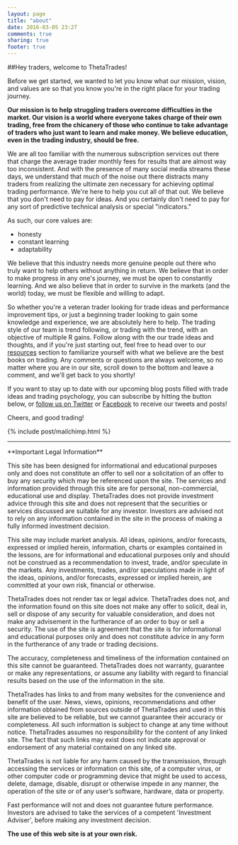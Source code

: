 ```yaml
---
layout: page
title: "about"
date: 2016-03-05 23:27
comments: true
sharing: true
footer: true
---
```


##Hey traders, welcome to ThetaTrades!

Before we get started, we wanted to let you know what our mission, vision, and values are so that you know you're in the right place for your trading journey.

**Our mission is to help struggling traders overcome difficulties in the market. Our vision is a world where everyone takes charge of their own trading, free from the chicanery of those who continue to take advantage of traders who just want to learn and make money. We believe education, even in the trading industry, should be free.**

We are all too familiar with the numerous subscription services out there that charge the average trader monthly fees for results that are almost way too inconsistent. And with the presence of many social media streams these days, we understand that much of the noise out there distracts many traders from realizing the ultimate zen necessary for achieving optimal trading performance. We're here to help you cut all of that out. We believe that you don't need to pay for ideas. And you certainly don't need to pay for any sort of predictive technical analysis or special "indicators."

As such, our core values are:

- honesty
- constant learning
- adaptability

We believe that this industry needs more genuine people out there who truly want to help others without anything in return. We believe that in order to make progress in any one's journey, we must be open to constantly learning. And we also believe that in order to survive in the markets (and the world) today, we must be flexible and willing to adapt.

So whether you're a veteran trader looking for trade ideas and performance improvement tips, or just a beginning trader looking to gain some knowledge and experience, we are absolutely here to help. The trading style of our team is trend following, or trading with the trend, with an objective of multiple R gains. Follow along with the our trade ideas and thoughts, and if you're just starting out, feel free to head over to our [resources](/resources) section to familiarize yourself with what we believe are the best books on trading. Any comments or questions are always welcome, so no matter where you are in our site, scroll down to the bottom and leave a comment, and we'll get back to you shortly!

If you want to stay up to date with our upcoming blog posts filled with trade ideas and trading psychology, you can subscribe by hitting the button below, or [follow us on Twitter](https://twitter.com/theta_positive "Follow @thetatrades on Twitter") or [Facebook](https://facebook.com/thetatrades "Follow @thetatrades on Facebook") to receive our tweets and posts!

Cheers, and good trading!

{% include post/mailchimp.html %}

***

<div class="legal">
**Important Legal Information**

This site has been designed for informational and educational purposes only and does not constitute an offer to sell nor a solicitation of an offer to buy any security which may be referenced upon the site. The services and information provided through this site are for personal, non-commercial, educational use and display. ThetaTrades does not provide investment advice through this site and does not represent that the securities or services discussed are suitable for any investor. Investors are advised not to rely on any information contained in the site in the process of making a fully informed investment decision.

This site may include market analysis. All ideas, opinions, and/or forecasts, expressed or implied herein, information, charts or examples contained in the lessons, are for informational and educational purposes only and should not be construed as a recommendation to invest, trade, and/or speculate in the markets. Any investments, trades, and/or speculations made in light of the ideas, opinions, and/or forecasts, expressed or implied herein, are committed at your own risk, financial or otherwise.

ThetaTrades does not render tax or legal advice. ThetaTrades does not, and the information found on this site does not make any offer to solicit, deal in, sell or dispose of any security for valuable consideration, and does not make any advisement in the furtherance of an order to buy or sell a security. The use of the site is agreement that the site is for informational and educational purposes only and does not constitute advice in any form in the furtherance of any trade or trading decisions.

The accuracy, completeness and timeliness of the information contained on this site cannot be guaranteed. ThetaTrades does not warranty, guarantee or make any representations, or assume any liability with regard to financial results based on the use of the information in the site.

ThetaTrades has links to and from many websites for the convenience and benefit of the user. News, views, opinions, recommendations and other information obtained from sources outside of ThetaTrades and used in this site are believed to be reliable, but we cannot guarantee their accuracy or completeness. All such information is subject to change at any time without notice. ThetaTrades assumes no responsibility for the content of any linked site. The fact that such links may exist does not indicate approval or endorsement of any material contained on any linked site.

ThetaTrades is not liable for any harm caused by the transmission, through accessing the services or information on this site, of a computer virus, or other computer code or programming device that might be used to access, delete, damage, disable, disrupt or otherwise impede in any manner, the operation of the site or of any user’s software, hardware, data or property.

Fast performance will not and does not guarantee future performance. Investors are advised to take the services of a competent 'Investment Adviser', before making any investment decision.

**The use of this web site is at your own risk.**

</div>
